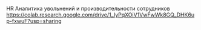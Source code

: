 HR Аналитика увольнений и производительности сотрудников
https://colab.research.google.com/drive/1_IyPqXOiV1VwFwWk8GQ_DHK6up-fxwuF?usp=sharing
